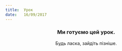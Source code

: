 ```yaml
---
title:  Урок
date:   16/09/2017
---
```


### <center>Ми готуємо цей урок.</center>
<center>Будь ласка, зайдіть пізніше.</center>